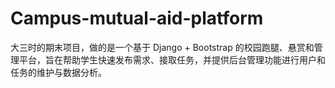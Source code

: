 # Campus-mutual-aid-platform
大三时的期末项目，做的是一个基于 Django + Bootstrap 的校园跑腿、悬赏和管理平台，旨在帮助学生快速发布需求、接取任务，并提供后台管理功能进行用户和任务的维护与数据分析。
